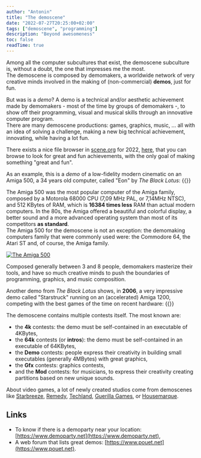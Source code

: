 ```yaml
---
author: "Antonin"
title: "The demoscene"
date: "2022-07-27T20:25:00+02:00"
tags: ["demoscene", "programming"]
description: "Beyond awesomeness"
toc: false
readTime: true
---
```


Among all the computer subcultures that exist, the demoscene subculture is, without a doubt, the one that impresses me 
the most.  
The demoscene is composed by demomakers, a worldwide network of very creative minds involved in the making of 
(non-commercial) **demos**, just for fun.

But was is a _demo_?
A demo is a technical and/or aesthetic achievement made by demomakers - most of the time by groups of demomakers -, to show off their programming, visual and musical skills through an innovative computer program.  
There are many demoscene productions: games, graphics, music, ... all with an idea of solving a challenge, 
making a new big technical achievement, innovating, while having a lot fun.

There exists a nice file browser in [scene.org](https://www.scene.org) for 2022, [here](https://files.scene.org/browse/parties/2022/), that you can browse to look for great and fun achievements, with the only goal of making something 
"great and fun".

As an example, this is a _demo_ of a low-fidelity modern cinematic on an Amiga 500, a 34 years old computer, called 
"Eon" by _The Black Lotus_: {{<youtube id="i1O4_58HVIg" autoplay="false">}}

The Amiga 500 was the most popular computer of the Amiga family, composed by a Motorola 68000 CPU (7,09 MHz PAL, or 7,14MHz NTSC), and 512 KBytes of RAM, which is **16384 times less** RAM than actual modern computers.
In the 80s, the Amiga offered a beautiful and colorful display, a better sound and a more advanced operating system than
most of its competitors **as standard**.  
The Amiga 500 for the demoscene is not an exception: the demomaking computers family that were commonly used 
were: the Commodore 64, the Atari ST and, of course, the Amiga family.

[![The Amiga 500](https://upload.wikimedia.org/wikipedia/commons/c/c3/Amiga500_system.jpg)](https://commons.wikimedia.org/wiki/File:Amiga500_system.jpg#small)

Composed generally between 3 and 8 people, demomakers masterize their tools, and have so much creative minds to push the boundaries of programming, graphics, and music composition.

Another demo from _The Black Lotus_ shows, in **2006**, a very impressive demo called "Starstruck" running on an 
(accelerated) Amiga 1200, competing with the best games of the time on recent hardware: 
{{<youtube id="eqnZH7Pa3vo" autoplay="false">}}

The demoscene contains multiple contests itself.
The most known are:
* the **4k** contests: the demo must be self-contained in an executable of 4KBytes,
* the **64k** contests (or **intros**): the demo must be self-contained in an executable of 64KBytes,
* the **Demo** contests: people express their creativity in building small executables (generally 4MBytes) with great graphics,
* the **Gfx** contests: graphics contests,
* and the **Mod** contests: for musicians, to express their creativity creating partitions based on new unique sounds.

About video games, a lot of newly created studios come from demoscenes like [Starbreeze](https://www.starbreeze.com), 
[Remedy](https://www.remedygames.com), [Techland](https://techland.net), 
[Guerilla Games](https://www.guerrilla-games.com), or [Housemarque](http://www.housemarque.com).

## Links

* To know if there is a demoparty near your location: [https://www.demoparty.net](https://www.demoparty.net),
* A web forum that lists great demos: [https://www.pouet.net](https://www.pouet.net).
